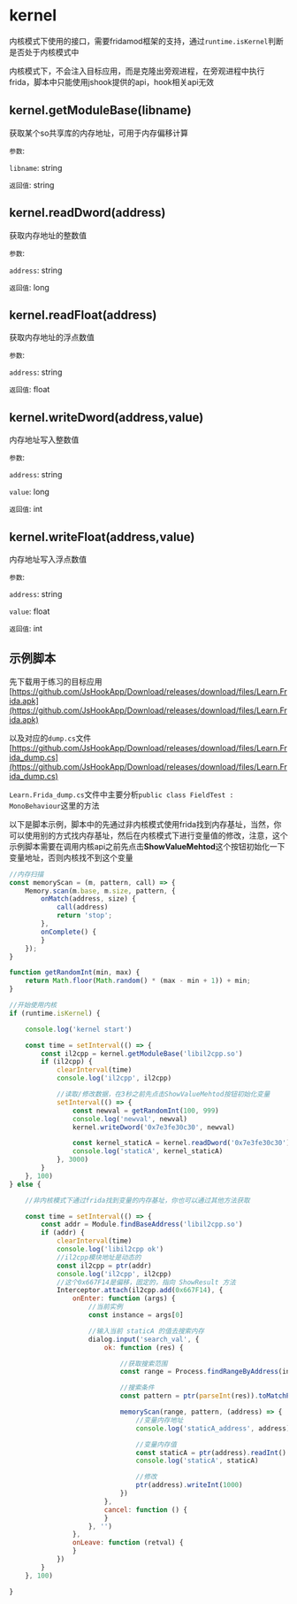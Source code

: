 # kernel

内核模式下使用的接口，需要fridamod框架的支持，通过`runtime.isKernel`判断是否处于内核模式中

内核模式下，不会注入目标应用，而是克隆出旁观进程，在旁观进程中执行frida，脚本中只能使用jshook提供的api，hook相关api无效

## kernel.getModuleBase(libname)

获取某个so共享库的内存地址，可用于内存偏移计算

`参数`:

`libname`: string

`返回值`: string

## kernel.readDword(address)

获取内存地址的整数值

`参数`:

`address`: string

`返回值`: long

## kernel.readFloat(address)

获取内存地址的浮点数值

`参数`:

`address`: string

`返回值`: float

## kernel.writeDword(address,value)

内存地址写入整数值

`参数`:

`address`: string

`value`: long

`返回值`: int

## kernel.writeFloat(address,value)

内存地址写入浮点数值

`参数`:

`address`: string

`value`: float

`返回值`: int

## 示例脚本

先下载用于练习的目标应用[https://github.com/JsHookApp/Download/releases/download/files/Learn.Frida.apk](https://github.com/JsHookApp/Download/releases/download/files/Learn.Frida.apk)

以及对应的`dump.cs`文件[https://github.com/JsHookApp/Download/releases/download/files/Learn.Frida_dump.cs](https://github.com/JsHookApp/Download/releases/download/files/Learn.Frida_dump.cs)

`Learn.Frida_dump.cs`文件中主要分析`public class FieldTest : MonoBehaviour`这里的方法

以下是脚本示例，脚本中的先通过非内核模式使用frida找到内存基址，当然，你可以使用别的方式找内存基址，然后在内核模式下进行变量值的修改，注意，这个示例脚本需要在调用内核api之前先点击**ShowValueMehtod**这个按钮初始化一下变量地址，否则内核找不到这个变量

```javascript
//内存扫描
const memoryScan = (m, pattern, call) => {
    Memory.scan(m.base, m.size, pattern, {
        onMatch(address, size) {
            call(address)
            return 'stop';
        },
        onComplete() {
        }
    });
}

function getRandomInt(min, max) {
    return Math.floor(Math.random() * (max - min + 1)) + min;
}

//开始使用内核
if (runtime.isKernel) {

    console.log('kernel start')

    const time = setInterval(() => {
        const il2cpp = kernel.getModuleBase('libil2cpp.so')
        if (il2cpp) {
            clearInterval(time)
            console.log('il2cpp', il2cpp)

            //读取/修改数据，在3秒之前先点击ShowValueMehtod按钮初始化变量
            setInterval(() => {
                const newval = getRandomInt(100, 999)
                console.log('newval', newval)
                kernel.writeDword('0x7e3fe30c30', newval)

                const kernel_staticA = kernel.readDword('0x7e3fe30c30')
                console.log('staticA', kernel_staticA)
            }, 3000)
        }
    }, 100)
} else {

    //非内核模式下通过frida找到变量的内存基址，你也可以通过其他方法获取

    const time = setInterval(() => {
        const addr = Module.findBaseAddress('libil2cpp.so')
        if (addr) {
            clearInterval(time)
            console.log('libil2cpp ok')
            //il2cpp模块地址是动态的
            const il2cpp = ptr(addr)
            console.log('il2cpp', il2cpp)
            //这个0x667F14是偏移，固定的，指向 ShowResult 方法
            Interceptor.attach(il2cpp.add(0x667F14), {
                onEnter: function (args) {
                    //当前实例
                    const instance = args[0]

                    //输入当前 staticA 的值去搜索内存
                    dialog.input('search_val', {
                        ok: function (res) {

                            //获取搜索范围
                            const range = Process.findRangeByAddress(instance)

                            //搜索条件
                            const pattern = ptr(parseInt(res)).toMatchPattern().replace(' 00 00 00 00', '')

                            memoryScan(range, pattern, (address) => {
                                //变量内存地址
                                console.log('staticA_address', address)

                                //变量内存值
                                const staticA = ptr(address).readInt()
                                console.log('staticA', staticA)

                                //修改
                                ptr(address).writeInt(1000)
                            })
                        },
                        cancel: function () {
                        }
                    }, '')
                },
                onLeave: function (retval) {
                }
            })
        }
    }, 100)

}

```
